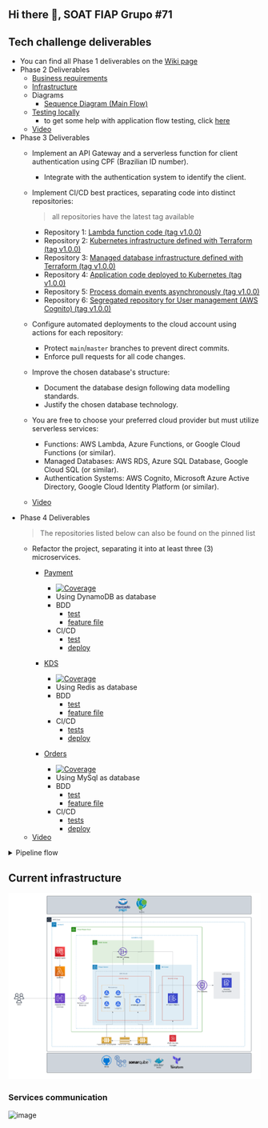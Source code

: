 ## Hi there 👋, SOAT FIAP Grupo #71

## Tech challenge deliverables
- You can find all Phase 1 deliverables on the [Wiki page](https://github.com/soat-fiap/FIAP.TechChallenge.ByteMeBurger/wiki)
- Phase 2 Deliverables
   - [Business requirements](https://github.com/soat-fiap/FIAP.TechChallenge.ByteMeBurger/wiki/Business-Requirements-Document)
   - [Infrastructure](https://github.com/soat-fiap/FIAP.TechChallenge.ByteMeBurger/wiki/Kubernetes-Infrastructure-Requirements)
   - Diagrams
     - [Sequence Diagram (Main Flow)](https://github.com/soat-fiap/FIAP.TechChallenge.ByteMeBurger/wiki/Main-flow-sequence-Diagrams-(Phase-2))
   - [Testing locally](#running-with-kubernetes-locally)
      -  to get some help with application flow testing, click [here](https://github.com/soat-fiap/FIAP.TechChallenge.ByteMeBurger?tab=readme-ov-file#testing)
   - [Video](https://www.youtube.com/watch?v=34ffDcUoUTg)
 - Phase 3 Deliverables
    - Implement an API Gateway and a serverless function for client authentication using CPF (Brazilian ID number).
        - Integrate with the authentication system to identify the client.

    - Implement CI/CD best practices, separating code into distinct repositories:
      > all repositories have the latest tag available 
      - Repository 1: [Lambda function code (tag v1.0.0)](https://github.com/soat-fiap/bmb.authenticator/tree/v1.0.0)
      - Repository 2: [Kubernetes infrastructure defined with Terraform (tag v1.0.0)](https://github.com/soat-fiap/bmb.infra/tree/v1.0.0)
      - Repository 3: [Managed database infrastructure defined with Terraform (tag v1.0.0)](https://github.com/soat-fiap/bmb.database/tree/v1.0.0)
      - Repository 4: [Application code deployed to Kubernetes (tag v1.0.0)](https://github.com/soat-fiap/FIAP.TechChallenge.ByteMeBurger/tree/v3.0.0)
      - Repository 5: [Process domain events asynchronously (tag v1.0.0)](https://github.com/soat-fiap/bmb.events.processor/tree/v1.0.0)
      - Repository 6: [Segregated repository for User management (AWS Cognito) (tag v1.0.0)](https://github.com/soat-fiap/bmb.users/tree/v1.0.0)

    - Configure automated deployments to the cloud account using actions for each repository:
      - Protect `main`/`master` branches to prevent direct commits. 
      - Enforce pull requests for all code changes.

    - Improve the chosen database's structure:
      - Document the database design following data modelling standards.
      - Justify the chosen database technology.

    - You are free to choose your preferred cloud provider but must utilize serverless services:
      - Functions: AWS Lambda, Azure Functions, or Google Cloud Functions (or similar).
      - Managed Databases: AWS RDS, Azure SQL Database, Google Cloud SQL (or similar).
      - Authentication Systems: AWS Cognito, Microsoft Azure Active Directory, Google Cloud Identity Platform (or similar).
    - [Video](https://www.youtube.com/watch?v=J2rRSJy24kM)
  - Phase 4 Deliverables
      > The repositories listed below can also be found on the pinned list
      - Refactor the project, separating it into at least three (3) microservices.
         - [Payment](https://github.com/soat-fiap/bmb.payment)
           - [![Coverage](https://sonarcloud.io/api/project_badges/measure?project=soat-fiap_bmb.payment&metric=coverage)](https://sonarcloud.io/summary/new_code?id=soat-fiap_bmb.payment)  
           - Using DynamoDB as database
           - BDD 
             - [test](https://github.com/soat-fiap/bmb.payment/blob/main/tests/Bmb.Payment.Bus.Test/Gherkin/DispatcherSteps.cs) 
             - [feature file](https://github.com/soat-fiap/bmb.payment/blob/main/tests/Bmb.Payment.Bus.Test/Gherkin/Dispatcher.feature)
           - CI/CD
             - [test](https://github.com/soat-fiap/bmb.payment/actions/runs/11982277404)
             - [deploy](https://github.com/soat-fiap/bmb.payment/actions/runs/12072866964)
        - [KDS](https://github.com/soat-fiap/bmb.production)
            - [![Coverage](https://sonarcloud.io/api/project_badges/measure?project=soat-fiap_bmb.production&metric=coverage)](https://sonarcloud.io/summary/new_code?id=soat-fiap_bmb.production)
            - Using Redis as database
            - BDD 
              - [test](https://github.com/soat-fiap/bmb.production/blob/main/tests/Bmb.Production.Application.Test/Gherkin/UpdateOrderStatusSteps.cs)
              - [feature file](https://github.com/soat-fiap/bmb.production/blob/main/tests/Bmb.Production.Application.Test/Gherkin/UpdateOrderStatus.feature)
           - CI/CD
             - [tests](https://github.com/soat-fiap/bmb.production/actions/runs/11982352596)
             - [deploy](https://github.com/soat-fiap/bmb.production/actions/runs/12010846206) 

         - [Orders](https://github.com/soat-fiap/FIAP.TechChallenge.ByteMeBurger)
            - [![Coverage](https://sonarcloud.io/api/project_badges/measure?project=soat-fiap_FIAP.TechChallenge.ByteMeBurger&metric=coverage)](https://sonarcloud.io/summary/new_code?id=soat-fiap_FIAP.TechChallenge.ByteMeBurger)
            - Using MySql as database
            - BDD 
              - [test](https://github.com/soat-fiap/bmb.production/blob/main/tests/Bmb.Production.Application.Test/Gherkin/UpdateOrderStatusSteps.cs)
              - [feature file](https://github.com/soat-fiap/bmb.production/blob/main/tests/Bmb.Production.Application.Test/Gherkin/PrepareOrder.feature)
            - CI/CD
              - [tests](https://github.com/soat-fiap/FIAP.TechChallenge.ByteMeBurger/actions/runs/11982275005)
              - [deploy](https://github.com/soat-fiap/FIAP.TechChallenge.ByteMeBurger/actions/runs/12072347402)  
    - [Video](https://youtu.be/dQzKPW_0EKY)

<details>
   <summary>Pipeline flow</summary>
         
  ```mermaid
           graph TD
       subgraph Infrastructure
           bmb.infra["bmb.infra"]
       end
   
       subgraph Storage
           bmb.database["bmb.database"]
           bmb.users["bmb.users"]
       end
   
       subgraph API
           bmb.api["bmb.api"]
       end
   
       subgraph Integration
           bmb.authenticator["bmb.authenticator"]
           bmb.events.processor["bmb.events.processor"]
       end
   
       bmb.api --> bmb.users
       bmb.api --> bmb.database
       bmb.api --> bmb.infra
       bmb.database --> bmb.infra
       bmb.authenticator --> bmb.api
       bmb.events.processor --> bmb.api
   ```
  </details>

## Current infrastructure
![Current infrastructure](arch-diagram.png)

### Services communication
![image](https://github.com/user-attachments/assets/d6ae1adf-f816-425e-9d20-a730bd81c32b)




<!--

**Here are some ideas to get you started:**

🙋‍♀️ A short introduction - what is your organization all about?
🌈 Contribution guidelines - how can the community get involved?
👩‍💻 Useful resources - where can the community find your docs? Is there anything else the community should know?
🍿 Fun facts - what does your team eat for breakfast?
🧙 Remember, you can do mighty things with the power of [Markdown](https://docs.github.com/github/writing-on-github/getting-started-with-writing-and-formatting-on-github/basic-writing-and-formatting-syntax)
-->
